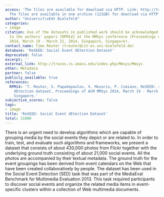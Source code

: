```yaml
---
access: 'The files are available for download via HTTP. Link: http://traces.cs.umass.edu/index.php/Mmsys/Mmsys
  The files are available in one archive (121GB) for download via HTTP: Link: http://skuld.cs.umass.edu/traces/mmsys/2014/user04.tar'
author: "Universit\xE4t Bielefeld"
categories:
- image
citation: Use of the datasets in published work should be acknowledged by a full citation
  to the authors' papers [RPM14] at the MMSys conference (Proceedings of ACM MMSys
  2014, March 19 - March 21, 2014, Singapore, Singapore).
contact_name: Timo Reuter (treuter@cit-ec.uni-bielefeld.de)
database: 'ReSEED: Social Event dEtection Dataset'
deprecated: false
excerpt: ''
external_link: http://traces.cs.umass.edu/index.php/Mmsys/Mmsys
other: Metadata
partner: false
publicly_available: true
references:
  RPM14: 'T. Reuter, S. Papadopoulos, V. Mezaris, P. Cimiano, ReSEED: social event
    dEtection dataset, Proceedings of ACM MMSys 2014, March 19 - March 21, 2014, Singapore,
    Singapore.'
subjective_scores: false
tags:
- image
title: 'ReSEED: Social Event dEtection Dataset'
total: 21000
---
```


There is an urgent need to develop algorithms which are capable of grouping media by the social events they depict or are related to. In order to train, test, and evaluate such algorithms and frameworks, we present a dataset that consists of about 430,000 photos from Flickr together with the underlying ground truth consisting of about 21,000 social events. All the photos are accompanied by their textual metadata. The ground truth for the event groupings has been derived from event calendars on the Web that have been created collaboratively by people. The dataset has been used in the Social Event Detection (SED) task that was part of the MediaEval Benchmark for Multimedia Evaluation 2013. This task required participants to discover social events and organize the related media items in event-specific clusters within a collection of Web multimedia documents.